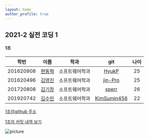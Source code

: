 ```yaml
---
layout: home
author_profile: true
---
```



## 2021-2 실전 코딩 1
####  1조



|학번|이름|학과|git|나이|
|---|:---:|:---:|:---:|:---:|
|201620908|[편동혁](./hello2)|소프트웨어학과|[HyukP](https://github.com/HyukP)|25|
|201620496|[김영진](./hello)|소프트웨어학과|[jin-Pro](https://github.com/jin-Pro)|25|
|201720808|[김기창](./hello3)|소프트웨어학과|[sperr](https://github.com/sperr)|26|
|201920742|[김수민](./hello4)|소프트웨어학과|[KimSumin456](https://github.com/KimSumin456)|22|

[1조의github 주소](https://github.com/HyukP/Group1-Coding1)

[1조의 커밋 내역 보기](https://github.com/HyukP/Group1-Coding1/commits/main)


![picture](https://w.wallhaven.cc/full/4d/wallhaven-4d1mym.jpg)
